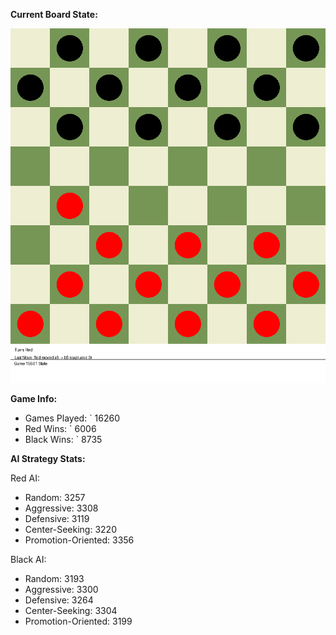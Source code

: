 
**Current Board State:**  
<!-- START_GIF -->
![Checkers Game](./checkers_game.gif)
<!-- END_GIF -->

**Game Info:**  
- Games Played: `<!-- GAMES_PLAYED --> 16260
- Red Wins: `<!-- RED_WINS --> 6006
- Black Wins: `<!-- BLACK_WINS --> 8735

<!-- AI_STATS -->
**AI Strategy Stats:**

Red AI:
- Random: 3257
- Aggressive: 3308
- Defensive: 3119
- Center-Seeking: 3220
- Promotion-Oriented: 3356

Black AI:
- Random: 3193
- Aggressive: 3300
- Defensive: 3264
- Center-Seeking: 3304
- Promotion-Oriented: 3199
